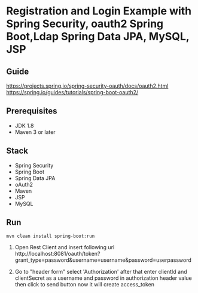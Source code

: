 # Registration and Login Example with Spring Security, oauth2 Spring Boot,Ldap Spring Data JPA, MySQL, JSP

## Guide
https://projects.spring.io/spring-security-oauth/docs/oauth2.html
https://spring.io/guides/tutorials/spring-boot-oauth2/

## Prerequisites
- JDK 1.8
- Maven 3 or later

## Stack
- Spring Security
- Spring Boot
- Spring Data JPA
- oAuth2
- Maven
- JSP
- MySQL

## Run
```mvn clean install spring-boot:run```

1. Open Rest Client and insert following url 
http://localhost:8081/oauth/token?grant_type=password&username=username&password=userpassword  

2. Go to "header form" select 'Authorization'  after that enter  clientId and clientSecret as a username and password in authorization header value then click to send button now it will create access_token


